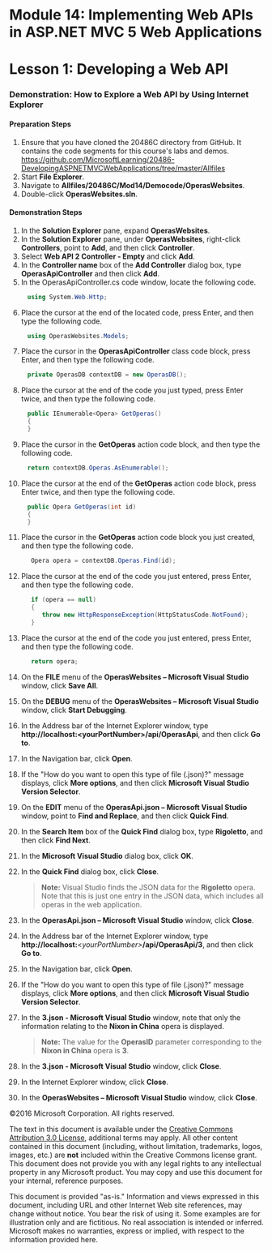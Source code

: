 ﻿# Module 14: Implementing Web APIs in ASP.NET MVC 5 Web Applications

# Lesson 1: Developing a Web API

### Demonstration: How to Explore a Web API by Using Internet Explorer

#### Preparation Steps

1. Ensure that you have cloned the 20486C directory from GitHub. It contains the code segments for this course's labs and demos. https://github.com/MicrosoftLearning/20486-DevelopingASPNETMVCWebApplications/tree/master/Allfiles
2. Start **File Explorer**.
3. Navigate to **Allfiles/20486C/Mod14/Democode/OperasWebsites**.
4. Double-click **OperasWebsites.sln**.

#### Demonstration Steps

1. In the **Solution Explorer** pane, expand **OperasWebsites**.
2. In the **Solution Explorer** pane, under **OperasWebsites**, right-click **Controllers**, point to **Add**, and then click **Controller**.
3. Select **Web API 2 Controller - Empty** and click **Add**.
4. In the **Controller name** box of the **Add Controller** dialog box, type **OperasApiController** and then click **Add**.
5. In the OperasApiController.cs code window, locate the following code.

  ```cs
       using System.Web.Http;
```
6. Place the cursor at the end of the located code, press Enter, and then type the following code.

  ```cs
       using OperasWebsites.Models;
```
7. Place the cursor in the **OperasApiController** class code block, press Enter, and then type the following code.

  ```cs
       private OperasDB contextDB = new OperasDB();
```
8. Place the cursor at the end of the code you just typed, press Enter twice, and then type the following code.

  ```cs
       public IEnumerable<Opera> GetOperas()
       {
       }
```
9. Place the cursor in the **GetOperas** action code block, and then type the following code.

  ```cs
       return contextDB.Operas.AsEnumerable();
```
10. Place the cursor at the end of the **GetOperas** action code block, press Enter twice, and then type the following code.

  ```cs
       public Opera GetOperas(int id)
       {
       }
```
11. Place the cursor in the **GetOperas** action code block you just created, and then type the following code.

  ```cs
        Opera opera = contextDB.Operas.Find(id);
```
12. Place the cursor at the end of the code you just entered, press Enter, and then type the following code.

  ```cs
        if (opera == null)
        {
           throw new HttpResponseException(HttpStatusCode.NotFound);
        }
```
13. Place the cursor at the end of the code you just entered, press Enter, and then type the following code.

  ```cs
        return opera;
```
14. On the **FILE** menu of the **OperasWebsites – Microsoft Visual Studio** window, click **Save All**.
15. On the **DEBUG** menu of the **OperasWebsites – Microsoft Visual Studio** window, click **Start Debugging**.
16. In the Address bar of the Internet Explorer window, type **http://localhost:&lt;yourPortNumber&gt;/api/OperasApi**, and then click **Go to**.
17. In the Navigation bar, click **Open**.
18. If the &quot;How do you want to open this type of file (.json)?&quot; message displays, click **More options**, and then click **Microsoft Visual Studio Version Selector**.
19. On the **EDIT** menu of the **OperasApi.json – Microsoft Visual Studio** window, point to **Find and Replace**, and then click **Quick Find**.
20. In the **Search Item** box of the **Quick Find** dialog box, type **Rigoletto**, and then click **Find Next**.
21. In the **Microsoft Visual Studio** dialog box, click **OK**.
22. In the **Quick Find** dialog box, click **Close**.

    >**Note:** Visual Studio finds the JSON data for the **Rigoletto** opera. Note that this is just one entry in the JSON data, which includes all operas in the web application.

23. In the **OperasApi.json – Microsoft Visual Studio** window, click **Close**.
24. In the Address bar of the Internet Explorer window, type **http://localhost:**&lt;_yourPortNumber&gt;_**/api/OperasApi/3**, and then click **Go to**.
25. In the Navigation bar, click **Open**.
26. If the &quot;How do you want to open this type of file (.json)?&quot; message displays, click **More options**, and then click **Microsoft Visual Studio Version Selector**.
27. In the **3.json - Microsoft Visual Studio** window, note that only the information relating to the **Nixon in China** opera is displayed.

    >**Note:** The value for the **OperasID** parameter corresponding to the **Nixon in China** opera is **3**.

28. In the **3.json - Microsoft Visual Studio** window, click **Close**.
29. In the Internet Explorer window, click **Close**.
30. In the **OperasWebsites – Microsoft Visual Studio** window, click **Close**.

©2016 Microsoft Corporation. All rights reserved.

The text in this document is available under the  [Creative Commons Attribution 3.0 License](https://creativecommons.org/licenses/by/3.0/legalcode), additional terms may apply. All other content contained in this document (including, without limitation, trademarks, logos, images, etc.) are  **not**  included within the Creative Commons license grant. This document does not provide you with any legal rights to any intellectual property in any Microsoft product. You may copy and use this document for your internal, reference purposes.

This document is provided &quot;as-is.&quot; Information and views expressed in this document, including URL and other Internet Web site references, may change without notice. You bear the risk of using it. Some examples are for illustration only and are fictitious. No real association is intended or inferred. Microsoft makes no warranties, express or implied, with respect to the information provided here.
